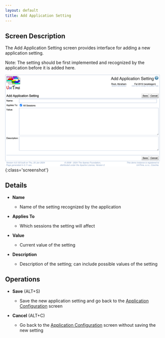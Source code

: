 ```yaml
---
layout: default
title: Add Application Setting
---
```



## Screen Description

The Add Application Setting screen provides interface for adding a new application setting.

Note: The setting should be first implemented and recognized by the application before it is added here.

![Add Application Setting](images/add-application-setting.png){:class='screenshot'}

## Details

* **Name**
	* Name of the setting recognized by the application

* **Applies To**
	* Which sessions the setting will affect

* **Value**
	* Current value of the setting

* **Description**
	* Description of the setting; can include possible values of the setting

## Operations

* **Save** (ALT+S)
	* Save the new application setting and go back to the [Application Configuration](application-configuration) screen

* **Cancel** (ALT+C)
	* Go back to the [Application Configuration](application-configuration) screen without saving the new setting
